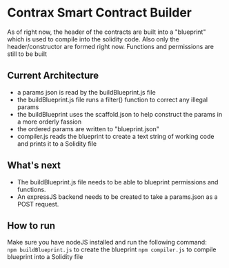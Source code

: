 Contrax Smart Contract Builder
==============================
As of right now, the header of the contracts are built into a "blueprint" which is used to compile into the solidity code.
Also only the header/constructor are formed right now. Functions and permissions are still to be built

Current Architecture
--------------------
- a params json is read by the buildBlueprint.js file
- the buildBlueprint.js file runs a filter() function to correct any illegal params
- the buildBlueprint uses the scaffold.json to help construct the params in a more orderly fassion
- the ordered params are written to "blueprint.json"
- compiler.js reads the blueprint to create a text string of working code and prints it to a Solidity file 

What's next
-----------
- The buildBlueprint.js file needs to be able to blueprint permissions and functions.
- An expressJS backend needs to be created to take a params.json as a POST request.

How to run
----------
Make sure you have nodeJS installed and run the following command:  
`npm buildBlueprint.js` to create the blueprint
`npm compiler.js` to compile blueprint into a Solidity file
